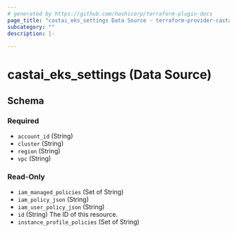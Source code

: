 ```yaml
---
# generated by https://github.com/hashicorp/terraform-plugin-docs
page_title: "castai_eks_settings Data Source - terraform-provider-castai"
subcategory: ""
description: |-
  
---
```


# castai_eks_settings (Data Source)





<!-- schema generated by tfplugindocs -->
## Schema

### Required

- `account_id` (String)
- `cluster` (String)
- `region` (String)
- `vpc` (String)

### Read-Only

- `iam_managed_policies` (Set of String)
- `iam_policy_json` (String)
- `iam_user_policy_json` (String)
- `id` (String) The ID of this resource.
- `instance_profile_policies` (Set of String)



